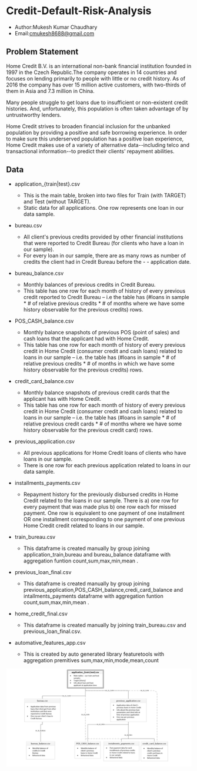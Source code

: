 # Credit-Default-Risk-Analysis

- Author:Mukesh Kumar Chaudhary
- Email:cmukesh8688@gmail.com

## Problem Statement
Home Credit B.V. is an international non-bank financial institution founded in 1997 in the Czech Republic.The company operates in 14 countries and focuses on lending primarily to people with little or no credit history. As of 2016 the company has over 15 million active customers, with two-thirds of them in Asia and 7.3 million in China.

Many people struggle to get loans due to insufficient or non-existent credit histories. And, unfortunately, this population is often taken advantage of by untrustworthy lenders.

Home Credit strives to broaden financial inclusion for the unbanked population by providing a positive and safe borrowing experience. In order to make sure this underserved population has a positive loan experience, Home Credit makes use of a variety of alternative data--including telco and transactional information--to predict their clients' repayment abilities.

## Data
- application_{train|test}.csv

  - This is the main table, broken into two files for Train (with TARGET) and Test (without TARGET).
  - Static data for all applications. One row represents one loan in our data sample.
  
- bureau.csv

  - All client's previous credits provided by other financial institutions that were reported to Credit Bureau (for clients who have a loan in our sample).
  - For every loan in our sample, there are as many rows as number of credits the client had in Credit Bureau before the - - application date.
  
- bureau_balance.csv

  - Monthly balances of previous credits in Credit Bureau.
  - This table has one row for each month of history of every previous credit reported to Credit Bureau – i.e the table has (#loans in sample * # of relative previous credits * # of months where we have some history observable for the previous credits) rows.
  
- POS_CASH_balance.csv

  - Monthly balance snapshots of previous POS (point of sales) and cash loans that the applicant had with Home Credit.
  - This table has one row for each month of history of every previous credit in Home Credit (consumer credit and cash loans) related to loans in our sample – i.e. the table has (#loans in sample * # of relative previous credits * # of months in which we have some history observable for the previous credits) rows.
  
- credit_card_balance.csv

  - Monthly balance snapshots of previous credit cards that the applicant has with Home Credit.
  - This table has one row for each month of history of every previous credit in Home Credit (consumer credit and cash loans) related to loans in our sample – i.e. the table has (#loans in sample * # of relative previous credit cards * # of months where we have some history observable for the previous credit card) rows.
  
- previous_application.csv

  - All previous applications for Home Credit loans of clients who have loans in our sample.
  - There is one row for each previous application related to loans in our data sample.
- installments_payments.csv

  - Repayment history for the previously disbursed credits in Home Credit related to the loans in our sample. There is a) one row for every payment that was made plus b) one row each for missed payment. One row is equivalent to one payment of one installment OR one installment corresponding to one payment of one previous Home Credit credit related to loans in our sample.
  
- train_bureau.csv

  - This dataframe is created manually by group joining application_train,bureau and bureau_balance dataframe with aggregation funtion count,sum,max,min,mean .
  
- previous_loan_final.csv

  - This dataframe is created manually by group joining previous_application,POS_CASH_balance,credi_card_balance and intallments_payments dataframe with aggregation funtion count,sum,max,min,mean .
  
- home_credit_final.csv

  - This dataframe is created manually by joining train_bureau.csv and previous_loan_final.csv.
  
- automative_features_app.csv

  - This is created by auto generated library featuretools with aggregation premitives sum,max,min,mode,mean,count
  
![image](image/database_flowchart.png)

